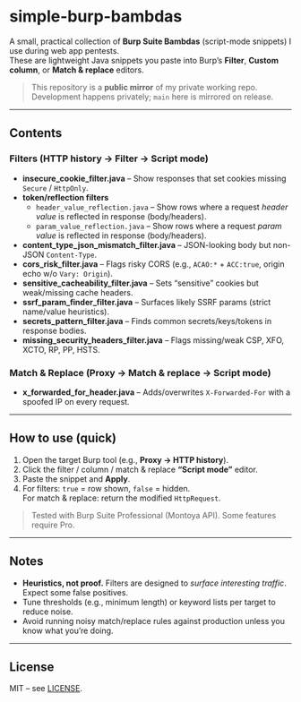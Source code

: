 # simple-burp-bambdas

A small, practical collection of **Burp Suite Bambdas** (script-mode snippets) I use during web app pentests.  
These are lightweight Java snippets you paste into Burp’s **Filter**, **Custom column**, or **Match & replace** editors.

> This repository is a **public mirror** of my private working repo. Development happens privately; `main` here is mirrored on release.

---

## Contents

### Filters (HTTP history → Filter → Script mode)

- **insecure_cookie_filter.java** – Show responses that set cookies missing `Secure` / `HttpOnly`.
- **token/reflection filters**
  - `header_value_reflection.java` – Show rows where a request _header value_ is reflected in response (body/headers).
  - `param_value_reflection.java` – Show rows where a request _param value_ is reflected in response (body/headers).
- **content_type_json_mismatch_filter.java** – JSON-looking body but non-JSON `Content-Type`.
- **cors_risk_filter.java** – Flags risky CORS (e.g., `ACAO:*` + `ACC:true`, origin echo w/o `Vary: Origin`).
- **sensitive_cacheability_filter.java** – Sets “sensitive” cookies but weak/missing cache headers.
- **ssrf_param_finder_filter.java** – Surfaces likely SSRF params (strict name/value heuristics).
- **secrets_pattern_filter.java** – Finds common secrets/keys/tokens in response bodies.
- **missing_security_headers_filter.java** – Flags missing/weak CSP, XFO, XCTO, RP, PP, HSTS.

### Match & Replace (Proxy → Match & replace → Script mode)

- **x_forwarded_for_header.java** – Adds/overwrites `X-Forwarded-For` with a spoofed IP on every request.

---

## How to use (quick)

1. Open the target Burp tool (e.g., **Proxy → HTTP history**).
2. Click the filter / column / match & replace **“Script mode”** editor.
3. Paste the snippet and **Apply**.
4. For filters: `true` = row shown, `false` = hidden.  
   For match & replace: return the modified `HttpRequest`.

> Tested with Burp Suite Professional (Montoya API). Some features require Pro.

---

## Notes

- **Heuristics, not proof.** Filters are designed to _surface interesting traffic_. Expect some false positives.
- Tune thresholds (e.g., minimum length) or keyword lists per target to reduce noise.
- Avoid running noisy match/replace rules against production unless you know what you’re doing.

---

## License

MIT – see [LICENSE](LICENSE).
